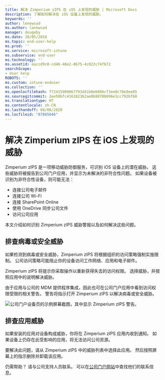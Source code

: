 ```yaml
---
title: 解决 Zimperium zIPS 在 iOS 上发现的威胁 | Microsoft Docs
description: 了解如何解决在 iOS 设备上发现的威胁。
keywords: ''
author: lenewsad
ms.author: lanewsad
manager: dougeby
ms.date: 10/05/2018
ms.topic: end-user-help
ms.prod: ''
ms.service: microsoft-intune
ms.subservice: end-user
ms.technology: ''
ms.assetid: eaccd9c0-cd46-48e2-8675-4c022c74f672
searchScope:
- User help
ROBOTS: ''
ms.custom: intune-enduser
ms.collection: ''
ms.openlocfilehash: f72415900067793d41b0e6086cf3ee0c78e9ee85
ms.sourcegitcommit: 2ee50bfc416182362ae0b8070b096e1cc792bf68
ms.translationtype: HT
ms.contentlocale: zh-CN
ms.lasthandoff: 08/06/2020
ms.locfileid: "87865646"
---
```

# <a name="resolve-a-threat-found-by-zimperium-zips-on-ios"></a>解决 Zimperium zIPS 在 iOS 上发现的威胁

Zimperium zIPS 是一项移动威胁防御服务，可识别 iOS 设备上的潜在威胁。 这些威胁将被报告到公司门户应用，并显示为未解决的非符合性问题。 如果设备被识别为非符合性设备，则可能无法：

* 连接公司电子邮件
* 连接公司 Wi-Fi
* 连接 SharePoint Online
* 使用 OneDrive 同步公司文件
* 访问公司应用

本文介绍如何识别 Zimperium zIPS 威胁警报以及如何解决这些问题。 

## <a name="troubleshoot-virus-or-security-threat"></a>排查病毒或安全威胁  
如果检测到病毒或安全威胁，Zimperium zIPS 将根据组织的访问策略强制实施限制。 公司访问策略可能阻止你的设备访问工作网络、应用和电子邮件。  

Zimperium zIPS 将提示你采取操作以重新获得失去的访问权限。 选择威胁，并按照应用中的说明解决威胁。

由于应用与公司的 MDM 提供程序集成，因此也可在公司门户应用中看到访问权限受限的相关警告。 警告将指示打开 Zimperium zIPS 以解决病毒或安全威胁。  

  ![公司门户设备页的示例屏幕截图，其中显示 Zimperium zIPS 警告。](./media/CP-lookout-virus-banner-1808.png)  
  
## <a name="troubleshoot-an-app-threat"></a>排查应用威胁

如果安装的应用对设备构成威胁，你将在 Zimperium zIPS 应用内收到通知。 如果设备上仍存在此受影响的应用，将无法访问公司资源。  

要解决此问题，请从 Zimperium zIPS 中的威胁列表中选择此应用。 然后按照屏幕上的指示删除并卸载该应用。  

仍需帮助？ 请与公司支持人员联系。 可以在[公司门户网站](https://go.microsoft.com/fwlink/?linkid=2010980)中查找他们的联系信息。   
